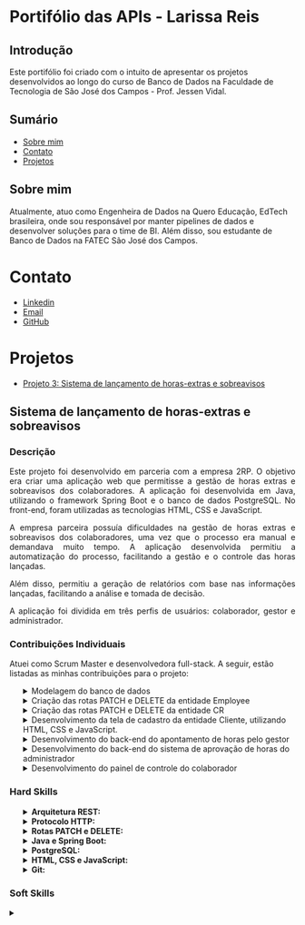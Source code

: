 <h1>Portifólio das APIs - Larissa Reis</h1>
<h2>Introdução</h2>
<p>Este portifólio foi criado com o intuito de apresentar os projetos desenvolvidos ao longo do curso de Banco de Dados na Faculdade de Tecnologia de São José dos Campos - Prof. Jessen Vidal.</p>
<h2>Sumário</h2>
<ul>
    <li><a href="#sobre_mim">Sobre mim</a></li>
    <li><a href="#contato">Contato</a></li>
    <li><a href="#projetos">Projetos</a></li>
</ul>

<h2 id="sobre_mim">Sobre mim</h2>
<p>Atualmente, atuo como Engenheira de Dados na Quero Educação, EdTech brasileira, onde sou responsável por manter pipelines de dados e desenvolver soluções para o time de BI. Além disso, sou estudante de Banco de Dados na FATEC São José dos Campos.</p>

<h1 id="contato">Contato</h1>
<ul>
    <li><a href="https://www.linkedin.com/in/larissa-reis-693568250">Linkedin</a></li>
    <li><a href="mailto:larireis.contato@gmail.com">Email</a></li>
    <li><a href="https://github.com/larissa-fernanda">GitHub</a></li>
</ul>

<h1 id="projetos">Projetos</h1>
<ul>
    <li><a href="#api3">Projeto 3: Sistema de lançamento de horas-extras e sobreavisos</a></li>
</ul>

<h2 id="api3">Sistema de lançamento de horas-extras e sobreavisos</h2>

<h3>Descrição</h3>

<p align="justify">Este projeto foi desenvolvido em parceria com a empresa 2RP. O objetivo era criar uma aplicação web que permitisse a gestão de horas extras e sobreavisos dos colaboradores. A aplicação foi desenvolvida em Java, utilizando o framework Spring Boot e o banco de dados PostgreSQL. No front-end, foram utilizadas as tecnologias HTML, CSS e JavaScript.</p>

<p align="justify">A empresa parceira possuía dificuldades na gestão de horas extras e sobreavisos dos colaboradores, uma vez que o processo era manual e demandava muito tempo. A aplicação desenvolvida permitiu a automatização do processo, facilitando a gestão e o controle das horas lançadas.</p>

<p align="justify">Além disso, permitiu a geração de relatórios com base nas informações lançadas, facilitando a análise e tomada de decisão.</p>

<p align="justify">A aplicação foi dividida em três perfis de usuários: colaborador, gestor e administrador.</p>


<h3>Contribuições Individuais</h3>
<p>Atuei como Scrum Master e desenvolvedora full-stack. A seguir, estão listadas as minhas contribuições para o projeto:</p>
<ul>
<details>
    <summary>Modelagem do banco de dados</summary>
    <p>Realizei a modelagem do banco de dados, utilizando o PostgreSQL. O banco de dados foi modelado de acordo com as necessidades da empresa parceira, contemplando as entidades e relacionamentos necessários para a aplicação.</p>
    <p>Nesse processo, fui responsável pela criação do DER (Diagrama de Entidade-Relacionamento) e pela criação dos scripts de criação das tabelas e relacionamentos.</p>
    <image src="./assets/DER.png" alt="Diagrama de Entidade-Relacionamento">
</details>

<details>
    <summary>Criação das rotas PATCH e DELETE da entidade Employee</summary>
    <p>Criei as rotas PATCH e DELETE da entidade Employee, utilizando o framework Spring Boot. As rotas permitiam a atualização e inativação de um usuário, respectivamente.</p> 
    <p>Para a rota PATCH, foi necessário validar os dados enviados pelo usuário, garantindo que apenas os campos permitidos fossem atualizados.</p>
    <p>Para a rota DELETE, foi necessário realizar a inativação do usuário, alterando o status do usuário para inativo no banco de dados.</p>
    <p>Além disso, criei a rota para reativação do usuário.</p>
    <pre>
    <code>
    @PatchMapping("/{matricula}")
    public Employee updateEmployee(@PathVariable String matricula, @RequestBody EmployeeDTOs.EmployeeRequestDTO partialData) {
        Employee employee = repository.findById(matricula).orElseThrow(
            () -> new RuntimeException("Funcionário não encontrado com a matrícula: " + matricula)
            );
        try {
            if (partialData.nome() != null) {
                employee.setNome(partialData.nome());
            }
            if (partialData.senha() != null) {
                employee.setSenha(partialData.senha());
            }
            if (partialData.funcao() != null) {
                employee.setFuncao(partialData.funcao());
            }
            if (partialData.status_usuario() != null) {
                employee.setStatus_usuario(partialData.status_usuario());
            }
        } catch (Exception e) {
            throw new ApiException("Erro ao atualizar o funcionário: " + e.getMessage());
        }

        repository.save(employee);
        return employee;
    }

</code></pre>
</details>

<details>
    <summary>Criação das rotas PATCH e DELETE da entidade CR</summary>
    <p>Criei as rotas PATCH e DELETE da entidade CR, utilizando o framework Spring Boot. As rotas permitiam a atualização e inativação de um CR, respectivamente.</p>
    <p>Para a rota PATCH, foi necessário validar os dados enviados pelo usuário, garantindo que apenas os campos permitidos fossem atualizados.</p>
    <p>Para a rota DELETE, foi necessário realizar a inativação do CR, alterando o status do CR para inativo no banco de dados.</p>
    <p>Além disso, criei a rota para reativação do CR.</p>
</details>

<details>
    <summary>Desenvolvimento da tela de cadastro da entidade Cliente, utilizando HTML, CSS e JavaScript.</summary>
    <p>Desenvolvi a tela de cadastro da entidade Cliente, utilizando HTML, CSS e JavaScript. A tela permitia o cadastro de um novo cliente, com informações como nome, e-mail e telefone.</p>
    <p>Para o desenvolvimento da tela, consumi as rotas do back-end, garantindo a integração entre front-end e back-end.</p>
</details>

<details>
    <summary>Desenvolvimento do back-end do apontamento de horas pelo gestor</summary>
    <p>Desenvolvi o back-end do apontamento de horas pelo gestor, utilizando o framework Spring Boot. A rota permitia o gestor apontar as horas trabalhadas por um colaborador, informando o colaborador, a data, a quantidade de horas e o tipo de hora (extra ou sobreaviso).</p>
    <p>Para o desenvolvimento da rota, foi necessário validar as regras de negócio relacionadas ao ciclo de vida da hora, garantindo que as horas fossem aprovadas ou rejeitadas pelo gestor somente caso ainda não tivessem passado pelo ciclo de aprovação do administrador</p>
</details>

<details>
    <summary>Desenvolvimento do back-end do sistema de aprovação de horas do administrador</summary>
    <p>Desenvolvi o back-end do sistema de aprovação de horas do administrador, utilizando o framework Spring Boot. A rota permitia o administrador aprovar ou rejeitar as horas apontadas pelo gestor, informando o colaborador, a data, a quantidade de horas e o tipo de hora (extra ou sobreaviso).</p>
    <p>Para o desenvolvimento da rota, foi necessário validar as regras de negócio relacionadas ao ciclo de vida da hora, garantindo que as horas fossem aprovadas ou rejeitadas pelo administrador somente caso ainda não tivessem passado pelo ciclo de aprovação do gestor ou caso o gestor tivesse aprovado somente</p>
    <p>Além disso, criei a rota para rejeição em massa das horas apontadas pelo gestor.</p>
</details>

<details>
    <summary>Desenvolvimento do painel de controle do colaborador</summary>
    <p>Desenvolvi o painel de controle do colaborador, utilizando HTML, CSS e JavaScript. O painel permitia ao colaborador visualizar informações sobre as horas já registradas, com a capacidade de filtrar por período, equipe e obter uma visão geral abrangente.</p>
    <p>Para o desenvolvimento do painel, consumi as rotas do back-end, garantindo a integração entre front-end e back-end.</p>
</details>
</ul>

<h3>Hard Skills</h3>

<ul>
    <details><summary><strong>Arquitetura REST:</strong></summary>
    <li> A arquitetura REST (Representational State Transfer) é um estilo arquitetural para sistemas distribuídos que enfatiza a comunicação entre sistemas por meio de interfaces simples e padronizadas. No contexto de desenvolvimento de APIs, REST define um conjunto de princípios e boas práticas para projetar serviços web que sejam escaláveis, flexíveis e de fácil manutenção. No projeto, os princípios RESTful foram utilizados para projetar e implementar as APIs do back-end por meio de rotas, garantindo que elas fossem acessíveis, interoperáveis e eficientes.</li></details>
    <details><summary><strong>Protocolo HTTP:</strong></summary>
    <li> O Protocolo de Transferência de Hipertexto (HTTP) é o protocolo de comunicação utilizado para transferir dados pela World Wide Web. Ele define um conjunto de métodos de requisição e códigos de status que especificam ações a serem realizadas em recursos identificados por URLs. No contexto do desenvolvimento web, o HTTP é usado para a comunicação entre clientes (navegadores) e servidores. Os clientes enviam solicitações HTTP para os servidores, que respondem com respostas HTTP contendo os dados solicitados. No projeto, o protocolo HTTP foi utilizado para definir as operações suportadas pelas APIs RESTful, como GET, POST, PATCH e DELETE.</li></details>
    <details><summary><strong>Rotas PATCH e DELETE:</strong></summary>
    <li> No contexto das APIs RESTful, PATCH e DELETE são métodos HTTP utilizados para atualizar e excluir recursos, respectivamente.
        <ul>
            <details><summary><strong>PATCH:</strong></summary>
            <li> O método PATCH é usado para realizar atualizações parciais em um recurso. Em vez de substituir o recurso inteiro, como ocorre com o método PUT, o PATCH permite enviar apenas as modificações que devem ser aplicadas ao recurso. No projeto, rotas PATCH foram implementadas para permitir a atualização de entidades como usuários e CRs (Centros de Resultados).</li></details>
            <details><summary><strong>DELETE:</strong></summary>
            <li>O método DELETE é usado para excluir um recurso específico. Quando uma solicitação DELETE é enviada para o servidor, o recurso correspondente é removido permanentemente. No projeto, rotas DELETE foram utilizadas para permitir a inativação de entidades como usuários e CRs, excluindo-os do contexto de negócio.</li></details>
        </ul>
    </li></details>
    <details><summary><strong>Java e Spring Boot:</strong></summary>
    <li> Utilizados para o desenvolvimento do back-end da aplicação. Java é uma linguagem de programação popular que oferece portabilidade e robustez. Spring Boot é um framework que facilita a configuração e o desenvolvimento de aplicativos Java, fornecendo uma estrutura sólida para a construção de APIs RESTful.</li></details>
    <details><summary><strong>PostgreSQL:</strong></summary>
    <li> Utilizado como o banco de dados relacional para armazenar os dados da aplicação. </li></details>
    <details><summary><strong>HTML, CSS e JavaScript:</strong></summary>
    <li> Utilizados para o desenvolvimento do front-end da aplicação. HTML é a linguagem de marcação utilizada para estruturar o conteúdo da página web. CSS é utilizada para estilizar a aparência da página, enquanto JavaScript é uma linguagem de programação que adiciona interatividade e dinamismo à página web.</li></details>
    <details><summary><strong>Git:</strong></summary>
    <li> Utilizado para controle de versão do código-fonte. Git é um sistema de controle de versão distribuído que permite rastrear alterações no código, colaborar com outros desenvolvedores e gerenciar o histórico de desenvolvimento do projeto.</li></details>
</ul>


<h3>Soft Skills</h3>

<details>
    <summary></summary>
</details>
